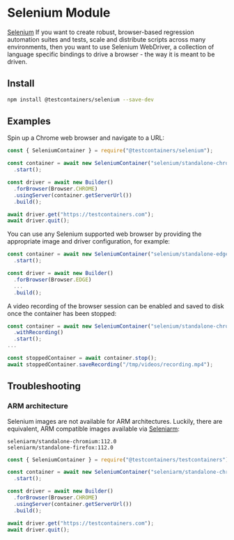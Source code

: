 # Selenium Module

[Selenium](https://www.selenium.dev/) If you want to create robust, browser-based regression automation suites and tests, scale and
distribute scripts across many environments, then you want to use Selenium WebDriver, a
collection of language specific bindings to drive a browser - the way it is meant to be driven.

## Install

```bash
npm install @testcontainers/selenium --save-dev
```

## Examples

Spin up a Chrome web browser and navigate to a URL:

```javascript
const { SeleniumContainer } = require("@testcontainers/selenium");

const container = await new SeleniumContainer("selenium/standalone-chrome:112.0")
  .start();

const driver = await new Builder()
  .forBrowser(Browser.CHROME)
  .usingServer(container.getServerUrl())
  .build();

await driver.get("https://testcontainers.com");
await driver.quit();
```

You can use any Selenium supported web browser by providing the appropriate image and driver configuration, for example:

```javascript
const container = await new SeleniumContainer("selenium/standalone-edge:112.0")
  .start();

const driver = await new Builder()
  .forBrowser(Browser.EDGE)
  ...
  .build();
```

A video recording of the browser session can be enabled and saved to disk once the container has been stopped:

```javascript
const container = await new SeleniumContainer("selenium/standalone-chrome:112.0")
  .withRecording()
  .start();
...

const stoppedContainer = await container.stop();
await stoppedContainer.saveRecording("/tmp/videos/recording.mp4");
```

## Troubleshooting

### ARM architecture

Selenium images are not available for ARM architectures. Luckily, there are equivalent, ARM compatible images available via [Seleniarm](https://hub.docker.com/u/seleniarm):

```
seleniarm/standalone-chromium:112.0
seleniarm/standalone-firefox:112.0
```

```javascript
const { SeleniumContainer } = require("@testcontainers/testcontainers");

const container = await new SeleniumContainer("seleniarm/standalone-chromium:112.0")
  .start();

const driver = await new Builder()
  .forBrowser(Browser.CHROME)
  .usingServer(container.getServerUrl())
  .build();

await driver.get("https://testcontainers.com");
await driver.quit();
```